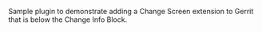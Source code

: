 Sample plugin to demonstrate adding a Change Screen extension to Gerrit that is below the Change Info Block.
